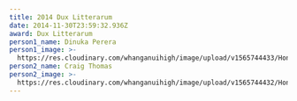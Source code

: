 ```yaml
---
title: 2014 Dux Litterarum
date: 2014-11-30T23:59:32.936Z
award: Dux Litterarum
person1_name: Dinuka Perera
person1_image: >-
  https://res.cloudinary.com/whanganuihigh/image/upload/v1565744433/Honours%20Board/2014_-_Dinuka_Perera_DUX_OF_SCHOOL.jpg
person2_name: Craig Thomas
person2_image: >-
  https://res.cloudinary.com/whanganuihigh/image/upload/v1565744432/Honours%20Board/2014_-_Craig_Thomas_PROXIME_ACCESSIT.jpg
---
```


